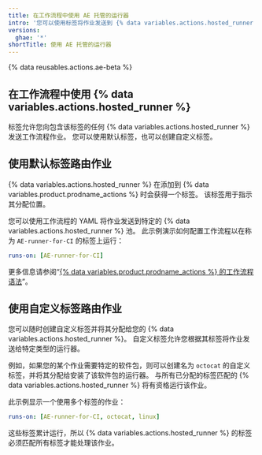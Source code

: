 ```yaml
---
title: 在工作流程中使用 AE 托管的运行器
intro: '您可以使用标签将作业发送到 {% data variables.actions.hosted_runner %} 池。'
versions:
  ghae: '*'
shortTitle: 使用 AE 托管的运行器
---
```


{% data reusables.actions.ae-beta %}

## 在工作流程中使用 {% data variables.actions.hosted_runner %}

标签允许您向包含该标签的任何 {% data variables.actions.hosted_runner %} 发送工作流程作业。 您可以使用默认标签，也可以创建自定义标签。

## 使用默认标签路由作业

{% data variables.actions.hosted_runner %} 在添加到 {% data variables.product.prodname_actions %} 时会获得一个标签。 该标签用于指示其分配位置。

您可以使用工作流程的 YAML 将作业发送到特定的 {% data variables.actions.hosted_runner %} 池。 此示例演示如何配置工作流程以在称为 `AE-runner-for-CI` 的标签上运行：

```yaml
runs-on: [AE-runner-for-CI]
```

更多信息请参阅“[{% data variables.product.prodname_actions %} 的工作流程语法](/github/automating-your-workflow-with-github-actions/workflow-syntax-for-github-actions#jobsjob_idruns-on)”。

## 使用自定义标签路由作业

您可以随时创建自定义标签并将其分配给您的 {% data variables.actions.hosted_runner %}。 自定义标签允许您根据其标签将作业发送给特定类型的运行器。

例如，如果您的某个作业需要特定的软件包，则可以创建名为 `octocat` 的自定义标签，并将其分配给安装了该软件包的运行器。 与所有已分配的标签匹配的 {% data variables.actions.hosted_runner %} 将有资格运行该作业。

此示例显示一个使用多个标签的作业：

```yaml
runs-on: [AE-runner-for-CI, octocat, linux]
```

这些标签累计运行，所以 {% data variables.actions.hosted_runner %} 的标签必须匹配所有标签才能处理该作业。
